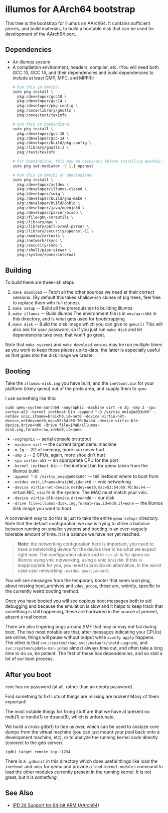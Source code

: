# illumos for AArch64 bootstrap

This tree is the bootstrap for illumos on AArch64.  It contains sufficient
pieces, and build materials, to build a bootable disk that can be used for
development of the AArch64 port.

## Dependencies

- An illumos system
- A compilation environment, headers, compiler, etc.
  (You will need both GCC 10, GCC 14, and their dependencies and build
  dependencies to include at least GMP, MPC, and MPFR):
  ```sh
  # Run this in OmniOS:
  sudo pkg install \
	pkg:/developer/gcc10 \
	pkg:/developer/gcc14 \
	pkg:/developer/pkg-config \
	pkg:/ooce/library/gnutls \
	pkg:/ooce/text/texinfo

  # Run this in OpenIndiana:
  sudo pkg install \
	pkg:/developer/gcc-10 \
	pkg:/developer/gcc-14 \
	pkg:/developer/build/pkg-config \
	pkg:/library/gnutls-3 \
	pkg:/text/texinfo

  # For OpenIndiana, this may be necessary before installing OpenSSL:
  sudo pkg set-mediator -V 1.1 openssl

  # Run this in OmniOS or OpenIndiana:
  sudo pkg install \
	pkg:/developer/astdev \
	pkg:/developer/illumos-closed \
	pkg:/developer/swig \
	pkg:/developer/build/gnu-make \
	pkg:/developer/build/onbld \
	pkg:/developer/java/openjdk8 \
	pkg:/developer/parser/bison \
	pkg:/file/gnu-coreutils \
	pkg:/library/mpc \
	pkg:/library/perl-5/xml-parser \
	pkg:/library/security/openssl-11 \
	pkg:/media/cdrtools \
	pkg:/network/rsync \
	pkg:/security/sudo \
	pkg:/shell/pipe-viewer \
	pkg:/system/zones/internal
  ```

## Building

To build there are three-ish steps

1. `make download` -- Fetch all the other sources we need at their correct
   versions.  (By default this takes shallow-ish clones of big trees, feel
   free to replace them with full clones).
1. `make setup` -- Build all the prerequisites to building illumos
1. `make illumos` -- Build illumos
   The environment file is in `env/aarch64` in this directory, and is what gets
   used for bootstrapping.
1. `make disk` -- Build the disk image which you can give to `qemu(1)`
	This will also ask for your password, so if you just run `make disk` and let
    dependencies take over, that won't go great.

Note that `make sysroot` and `make download-omnios` may be run multiple times
as you work to keep those pieces up-to-date, the latter is especially useful
as that goes into the disk image we create.

## Booting

Take the `illumos-disk.img` you have built, and the `inetboot.bin` for your
platform (likely qemu) out of the proto area, and supply them to `qemu`

I use something like this:

```
sudo qemu-system-aarch64 -nographic -machine virt -m 2g -smp 2 -cpu cortex-a53 -kernel inetboot.bin -append "-D /virtio_mmio@a003c00" -netdev vnic,ifname=braich0,id=net0 -device virtio-net-device,netdev=net0,mac=52:54:00:70:0a:e4 -device virtio-blk-device,drive=hd0 -drive file=$PWD/illumos-disk.img,format=raw,id=hd0,if=none
```

- `-nographic` -- serial console on stdout
- `-machine virt` -- the current target qemu machine
- `-m 2g` -- 2G of memory, more can never hurt
- `-smp 2` -- 2 CPUs, again, more shouldn't hurt
- `-cpu cortex-a53` -- an appropriate CPU for the port
- `-kernel inetboot.bin` -- the inetboot.bin for qemu taken from the illumos
  build
- `-append "-D /virtio_mmio@a003c00"` -- tell inetboot where to boot from
- `-netdev vnic,ifname=braich0,id=net0` -- vnic networking
- `-device virtio-net-device,netdev=net0,mac=52:54:00:70:0a:e4` -- virtual
  NIC, `vioif0` in the system. The MAC must match your vnic.
- `-device virtio-blk-device,drive=hd0` -- our disk
- `-drive file=illumos-disk.img,format=raw,id=hd0,if=none` -- the illumos disk
  image you want to boot.

A convenient way to do this is just to take the entire `qemu-setup/`
directory.  Note that the default configuration we use is trying to strike a
balance between running on smaller systems and booting in an even vaguely
tolerable amount of time.  It is a balance we have not yet reached.

> **Note:** the networking configuration here is important, you need to have
> _a_ networking device for the device tree to be what we expect right now.
> The configuration above and in `run.sh` is for qemu on illumos using vnic
> networking, using a vnic `braich0`.  If this is inappropriate for you, you
> need to provide _an_ alternative, in the worst case user networking `-netdev
> user,id=net0`.

You will see messages from the temporary booter that seem worrying, about
missing boot_archives and `vdev_probe`, these are, weirdly, specific to the
currently weird booting method.

Once you have booted you will see copious boot messages both to aid debugging
and because the emulation is slow and it helps to keep track that something is
still happening, these are hardwired in the source at present, absent a real
booter.

There are also lingering bugs around SMF that may or may not fail during boot.
The two most notable are that, after messages indicating your CPU(s) are
online, things will pause without output while `svvcfg apply` happens.  The
other is that `svc:/system/rbac`, `svc:/network/inetd-upgrade`, and
`svc:/system/update-man-index` almost always time out, and often take a long
time to do so, be patient.  The first of these has dependencies, and so stall
a lot of our boot process.

## After you boot

`root` has no password (at all, rather than an empty password).

Find something to fix! Lots of things are missing are broken!  Many of them important!

The most notable things for fixing stuff are that we have at present no mdb(1)
or kmdb(1) or dtrace(8), which is unfortunate.

We build a cross gdb(1) to tide us over, which can be used to analyze core
dumps from the virtual machine (you can just mount your pool back onto a
development machine, etc), or to analyze the running kernel code directly
(connect to the gdb server).

`(gdb) target remote tcp::1234`

There is a `.gdbinit` in this directory which does useful things like load the
`inetboot` and `unix` for qemu and provide a `load-kernel-modules` command to
load the other modules currently present in the running kernel.  It is not
great, but it is _something_.

## See Also

* [IPD 24 Support for 64-bit ARM (AArch64)](https://github.com/illumos/ipd/blob/master/ipd/0024/README.md)

